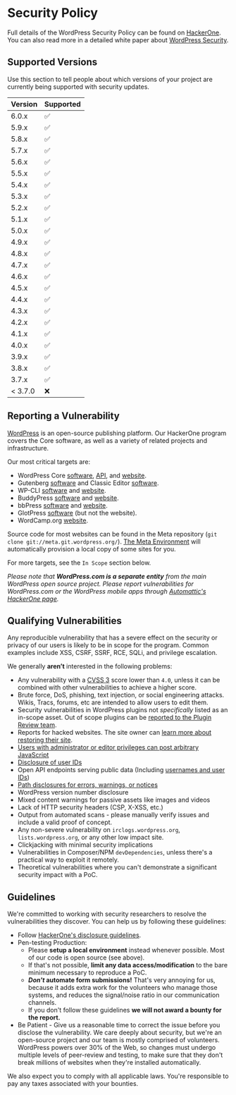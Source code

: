# Security Policy

Full details of the WordPress Security Policy can be found on [HackerOne](https://hackerone.com/wordpress). You can also read more in a detailed white paper about [WordPress Security](https://wordpress.org/about/security/).

## Supported Versions

Use this section to tell people about which versions of your project are
currently being supported with security updates.

| Version | Supported          |
| ------- | ------------------ |
| 6.0.x   | :white_check_mark: |
| 5.9.x   | :white_check_mark: |
| 5.8.x   | :white_check_mark: |
| 5.7.x   | :white_check_mark: |
| 5.6.x   | :white_check_mark: |
| 5.5.x   | :white_check_mark: |
| 5.4.x   | :white_check_mark: |
| 5.3.x   | :white_check_mark: |
| 5.2.x   | :white_check_mark: |
| 5.1.x   | :white_check_mark: |
| 5.0.x   | :white_check_mark: |
| 4.9.x   | :white_check_mark: |
| 4.8.x   | :white_check_mark: |
| 4.7.x   | :white_check_mark: |
| 4.6.x   | :white_check_mark: |
| 4.5.x   | :white_check_mark: |
| 4.4.x   | :white_check_mark: |
| 4.3.x   | :white_check_mark: |
| 4.2.x   | :white_check_mark: |
| 4.1.x   | :white_check_mark: |
| 4.0.x   | :white_check_mark: |
| 3.9.x   | :white_check_mark: |
| 3.8.x   | :white_check_mark: |
| 3.7.x   | :white_check_mark: |
| < 3.7.0 | :x:              |

## Reporting a Vulnerability

[<span>WordPress</span>](https://wordpress.org/) is an open-source publishing platform. Our HackerOne program covers the Core software, as well as a variety of related projects and infrastructure.

Our most critical targets are:

*   WordPress Core [<span>software</span>](https://wordpress.org/download/source/), [<span>API</span>](https://codex.wordpress.org/WordPress.org_API), and [<span>website</span>](https://wordpress.org/).
*   Gutenberg [<span>software</span>](https://github.com/WordPress/gutenberg/) and Classic Editor [<span>software</span>](https://wordpress.org/plugins/classic-editor/).
*   WP-CLI [<span>software</span>](https://github.com/wp-cli/) and [<span>website</span>](https://wp-cli.org/).
*   BuddyPress [<span>software</span>](https://buddypress.org/download/) and [<span>website</span>](https://buddypress.org/).
*   bbPress [<span>software</span>](https://bbpress.org/download/) and [<span>website</span>](https://bbpress.org/).
*   GlotPress [<span>software</span>](https://github.com/glotpress/glotpress-wp) (but not the website).
*   WordCamp.org [<span>website</span>](https://central.wordcamp.org).

Source code for most websites can be found in the Meta repository (`git clone git://meta.git.wordpress.org/`). [<span>The Meta Environment</span>](https://github.com/WordPress/meta-environment) will automatically provision a local copy of some sites for you.

For more targets, see the `In Scope` section below.

_Please note that **WordPress.com is a separate entity** from the main WordPress open source project. Please report vulnerabilities for WordPress.com or the WordPress mobile apps through [Automattic's HackerOne page](https://hackerone.com/automattic)._

## Qualifying Vulnerabilities

Any reproducible vulnerability that has a severe effect on the security or privacy of our users is likely to be in scope for the program. Common examples include XSS, CSRF, SSRF, RCE, SQLi, and privilege escalation.

We generally **aren’t** interested in the following problems:

*   Any vulnerability with a [<span>CVSS 3</span>](https://www.first.org/cvss/calculator/3.0) score lower than `4.0`, unless it can be combined with other vulnerabilities to achieve a higher score.
*   Brute force, DoS, phishing, text injection, or social engineering attacks. Wikis, Tracs, forums, etc are intended to allow users to edit them.
*   Security vulnerabilities in WordPress plugins not _specifically_ listed as an in-scope asset. Out of scope plugins can be [<span>reported to the Plugin Review team</span>](https://developer.wordpress.org/plugins/wordpress-org/plugin-developer-faq/#how-can-i-send-a-security-report).
*   Reports for hacked websites. The site owner can [<span>learn more about restoring their site</span>](https://make.wordpress.org/core/handbook/testing/reporting-security-vulnerabilities/#ive-been-hacked-what-do-i-do-now).
*   [<span>Users with administrator or editor privileges can post arbitrary JavaScript</span>](https://make.wordpress.org/core/handbook/testing/reporting-security-vulnerabilities/#why-are-some-users-allowed-to-post-unfiltered-html)
*   [<span>Disclosure of user IDs</span>](https://make.wordpress.org/core/handbook/testing/reporting-security-vulnerabilities/#why-are-disclosures-of-usernames-or-user-ids-not-a-security-issue)
*   Open API endpoints serving public data (Including [<span>usernames and user IDs</span>](https://make.wordpress.org/core/handbook/testing/reporting-security-vulnerabilities/#why-are-disclosures-of-usernames-or-user-ids-not-a-security-issue))
*   [<span>Path disclosures for errors, warnings, or notices</span>](https://make.wordpress.org/core/handbook/testing/reporting-security-vulnerabilities/#why-are-there-path-disclosures-when-directly-loading-certain-files)
*   WordPress version number disclosure
*   Mixed content warnings for passive assets like images and videos
*   Lack of HTTP security headers (CSP, X-XSS, etc.)
*   Output from automated scans - please manually verify issues and include a valid proof of concept.
*   Any non-severe vulnerability on `irclogs.wordpress.org`, `lists.wordpress.org`, or any other low impact site.
*   Clickjacking with minimal security implications
*   Vulnerabilities in Composer/NPM `devDependencies`, unless there's a practical way to exploit it remotely.
*   Theoretical vulnerabilities where you can't demonstrate a significant security impact with a PoC.

## Guidelines

We're committed to working with security researchers to resolve the vulnerabilities they discover. You can help us by following these guidelines:

*   Follow [<span>HackerOne's disclosure guidelines</span>](https://www.hackerone.com/disclosure-guidelines).
*   Pen-testing Production:
    *   Please **setup a local environment** instead whenever possible. Most of our code is open source (see above).
    *   If that's not possible, **limit any data access/modification** to the bare minimum necessary to reproduce a PoC.
    *   **_Don't_ automate form submissions!** That's very annoying for us, because it adds extra work for the volunteers who manage those systems, and reduces the signal/noise ratio in our communication channels.
    *   If you don't follow these guidelines **we will not award a bounty for the report.**
*   Be Patient - Give us a reasonable time to correct the issue before you disclose the vulnerability. We care deeply about security, but we're an open-source project and our team is mostly comprised of volunteers. WordPress powers over 30% of the Web, so changes must undergo multiple levels of peer-review and testing, to make sure that they don't break millions of websites when they're installed automatically.

We also expect you to comply with all applicable laws. You're responsible to pay any taxes associated with your bounties.
